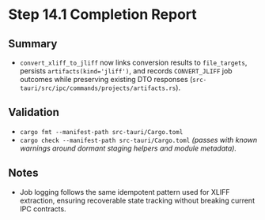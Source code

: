 # Step 14.1 Completion Report

## Summary
- `convert_xliff_to_jliff` now links conversion results to `file_targets`, persists `artifacts(kind='jliff')`, and records `CONVERT_JLIFF` job outcomes while preserving existing DTO responses (`src-tauri/src/ipc/commands/projects/artifacts.rs`).

## Validation
- `cargo fmt --manifest-path src-tauri/Cargo.toml`
- `cargo check --manifest-path src-tauri/Cargo.toml` *(passes with known warnings around dormant staging helpers and module metadata).*

## Notes
- Job logging follows the same idempotent pattern used for XLIFF extraction, ensuring recoverable state tracking without breaking current IPC contracts.

